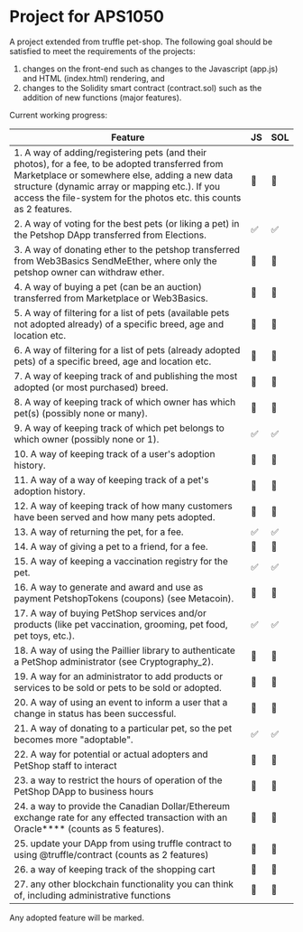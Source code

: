 # Project for APS1050

A project extended from truffle pet-shop. The following goal should be satisfied to meet the requirements of the projects:

1. changes on the front-end such as changes to the Javascript (app.js) and HTML (index.html) rendering, and
1. changes to the Solidity smart contract (contract.sol) such as the addition of new functions (major features).

Current working progress:

| Feature                                                                                                                                                                                                                                                                    | JS                    | SOL                   |
| -------------------------------------------------------------------------------------------------------------------------------------------------------------------------------------------------------------------------------------------------------------------------- | --------------------- | --------------------- |
| 1. A way of adding/registering pets (and their photos), for a fee, to be adopted transferred from Marketplace or somewhere else, adding a new data structure (dynamic array or mapping etc.). If you access the file-system for the photos etc. this counts as 2 features. | :black_square_button: | :black_square_button: |
| 2. A way of voting for the best pets (or liking a pet) in the Petshop DApp transferred from Elections.                                                                                                                                                                     | :white_check_mark: | :white_check_mark: |
| 3. A way of donating ether to the petshop transferred from Web3Basics SendMeEther, where only the petshop owner can withdraw ether.                                                                                                                                        | :black_square_button: | :black_square_button: |
| 4. A way of buying a pet (can be an auction) transferred from Marketplace or Web3Basics.                                                                                                                                                                                   | :black_square_button: | :black_square_button: |
| 5. A way of filtering for a list of pets (available pets not adopted already) of a specific breed, age and location etc.                                                                                                                                                   | :black_square_button: | :black_square_button: |
| 6. A way of filtering for a list of pets (already adopted pets) of a specific breed, age and location etc.                                                                                                                                                                 | :black_square_button: | :black_square_button: |
| 7. A way of keeping track of and publishing the most adopted (or most purchased) breed.                                                                                                                                                                                    | :black_square_button: | :black_square_button: |
| 8. A way of keeping track of which owner has which pet(s) (possibly none or many).                                                                                                                                                                                         | :black_square_button: | :black_square_button: |
| 9. A way of keeping track of which pet belongs to which owner (possibly none or 1).                                                                                                                                                                                        | :white_check_mark: | :white_check_mark: |
| 10. A way of keeping track of a user's adoption history.                                                                                                                                                                                                                   | :black_square_button: | :black_square_button: |
| 11. A way of a way of keeping track of a pet's adoption history.                                                                                                                                                                                                           | :black_square_button: | :black_square_button: |
| 12. A way of keeping track of how many customers have been served and how many pets adopted.                                                                                                                                                                               | :black_square_button: | :black_square_button: |
| 13. A way of returning the pet, for a fee.                                                                                                                                                                                                                                 | :white_check_mark: | :white_check_mark: |
| 14. A way of giving a pet to a friend, for a fee.                                                                                                                                                                                                                          | :black_square_button: | :black_square_button: |
| 15. A way of keeping a vaccination registry for the pet.                                                                                                                                                                                                                   | :white_check_mark: | :white_check_mark: |
| 16. A way to generate and award and use as payment PetshopTokens (coupons) (see Metacoin).                                                                                                                                                                                 | :black_square_button: | :black_square_button: |
| 17. A way of buying PetShop services and/or products (like pet vaccination, grooming, pet food, pet toys, etc.).                                                                                                                                                           | :white_check_mark: | :white_check_mark: |
| 18. A way of using the Paillier library to authenticate a PetShop administrator (see Cryptography_2).                                                                                                                                                                      | :black_square_button: | :black_square_button: |
| 19. A way for an administrator to add products or services to be sold or pets to be sold or adopted.                                                                                                                                                                       | :black_square_button: | :black_square_button: |
| 20. A way of using an event to inform a user that a change in status has been successful.                                                                                                                                                                                  | :black_square_button: | :black_square_button: |
| 21. A way of donating to a particular pet, so the pet becomes more "adoptable".                                                                                                                                                                                            | :white_check_mark: | :white_check_mark: |
| 22. A way for potential or actual adopters and PetShop staff to interact                                                                                                                                                                                                   | :black_square_button: | :black_square_button: |
| 23. a way to restrict the hours of operation of the PetShop DApp to business hours                                                                                                                                                                                         | :black_square_button: | :black_square_button: |
| 24. a way to provide the Canadian Dollar/Ethereum exchange rate for any effected transaction with an Oracle\*\*\*\* (counts as 5 features).                                                                                                                                | :black_square_button: | :black_square_button: |
| 25. update your DApp from using truffle contract to using @truffle/contract (counts as 2 features)                                                                                                                                                                         | :black_square_button: | :black_square_button: |
| 26. a way of keeping track of the shopping cart                                                                                                                                                                                                                            | :black_square_button: | :black_square_button: |
| 27. any other blockchain functionality you can think of, including administrative functions                                                                                                                                                                                | :black_square_button: | :black_square_button: |

Any adopted feature will be marked.

